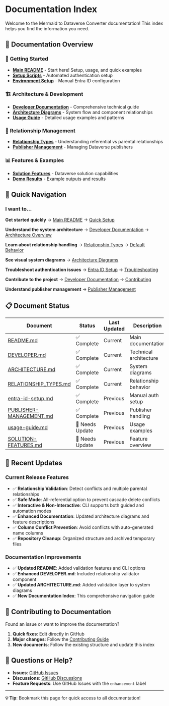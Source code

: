# Documentation Index

Welcome to the Mermaid to Dataverse Converter documentation! This index helps you find the information you need.

## 📖 **Documentation Overview**

### 🚀 **Getting Started**
- **[Main README](../README.md)** - Start here! Setup, usage, and quick examples
- **[Setup Scripts](../scripts/README.md)** - Automated authentication setup
- **[Environment Setup](entra-id-setup.md)** - Manual Entra ID configuration

### 🏗️ **Architecture & Development**
- **[Developer Documentation](DEVELOPER.md)** - Comprehensive technical guide
- **[Architecture Diagrams](ARCHITECTURE.md)** - System flow and component relationships
- **[Usage Guide](usage-guide.md)** - Detailed usage examples and patterns

### 🔗 **Relationship Management**
- **[Relationship Types](RELATIONSHIP_TYPES.md)** - Understanding referential vs parental relationships
- **[Publisher Management](PUBLISHER-MANAGEMENT.md)** - Managing Dataverse publishers

### 📊 **Features & Examples**
- **[Solution Features](SOLUTION-FEATURES.md)** - Dataverse solution capabilities
- **[Demo Results](SOLUTION-DEMO-RESULTS.md)** - Example outputs and results

## 🎯 **Quick Navigation**

### **I want to...**

**Get started quickly**
→ [Main README](../README.md) → [Quick Setup](../README.md#quick-setup-automated)

**Understand the system architecture**
→ [Developer Documentation](DEVELOPER.md) → [Architecture Overview](DEVELOPER.md#architecture-overview)

**Learn about relationship handling**
→ [Relationship Types](RELATIONSHIP_TYPES.md) → [Default Behavior](RELATIONSHIP_TYPES.md#default-behavior-referential-relationships)

**See visual system diagrams**
→ [Architecture Diagrams](ARCHITECTURE.md)

**Troubleshoot authentication issues**
→ [Entra ID Setup](entra-id-setup.md) → [Troubleshooting](entra-id-setup.md#troubleshooting)

**Contribute to the project**
→ [Developer Documentation](DEVELOPER.md) → [Contributing](DEVELOPER.md#contributing)

**Understand publisher management**
→ [Publisher Management](PUBLISHER-MANAGEMENT.md)

## 📋 **Document Status**

| Document | Status | Last Updated | Description |
|----------|--------|--------------|-------------|
| [README.md](../README.md) | ✅ Complete | Current | Main documentation |
| [DEVELOPER.md](DEVELOPER.md) | ✅ Complete | Current | Technical architecture |
| [ARCHITECTURE.md](ARCHITECTURE.md) | ✅ Complete | Current | System diagrams |
| [RELATIONSHIP_TYPES.md](RELATIONSHIP_TYPES.md) | ✅ Complete | Current | Relationship behavior |
| [entra-id-setup.md](entra-id-setup.md) | ✅ Complete | Previous | Manual auth setup |
| [PUBLISHER-MANAGEMENT.md](PUBLISHER-MANAGEMENT.md) | ✅ Complete | Previous | Publisher handling |
| [usage-guide.md](usage-guide.md) | 📝 Needs Update | Previous | Usage examples |
| [SOLUTION-FEATURES.md](SOLUTION-FEATURES.md) | 📝 Needs Update | Previous | Feature overview |

## 🔄 **Recent Updates**

### Current Release Features
- ✅ **Relationship Validation**: Detect conflicts and multiple parental relationships
- ✅ **Safe Mode**: All-referential option to prevent cascade delete conflicts  
- ✅ **Interactive & Non-Interactive**: CLI supports both guided and automation modes
- ✅ **Enhanced Documentation**: Updated architecture diagrams and feature descriptions
- ✅ **Column Conflict Prevention**: Avoid conflicts with auto-generated name columns
- ✅ **Repository Cleanup**: Organized structure and archived temporary files

### Documentation Improvements
- ✅ **Updated README**: Added validation features and CLI options
- ✅ **Enhanced DEVELOPER.md**: Included relationship validator component
- ✅ **Updated ARCHITECTURE.md**: Added validation layer to system diagrams  
- ✅ **New Documentation Index**: This comprehensive navigation guide

## 🤝 **Contributing to Documentation**

Found an issue or want to improve the documentation?

1. **Quick fixes**: Edit directly in GitHub
2. **Major changes**: Follow the [Contributing Guide](DEVELOPER.md#contributing)
3. **New documents**: Follow the existing structure and update this index

## 📧 **Questions or Help?**

- **Issues**: [GitHub Issues](https://github.com/LuiseFreese/mermaid/issues)
- **Discussions**: [GitHub Discussions](https://github.com/LuiseFreese/mermaid/discussions)
- **Feature Requests**: Use GitHub Issues with the `enhancement` label

---

**💡 Tip**: Bookmark this page for quick access to all documentation!
